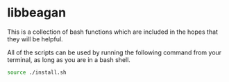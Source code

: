 # libbeagan

This is a collection of bash functions which are included in the hopes that they will be helpful.

All of the scripts can be used by running the following command from your terminal, as long as you are in a bash shell.

```zsh
source ./install.sh
```
